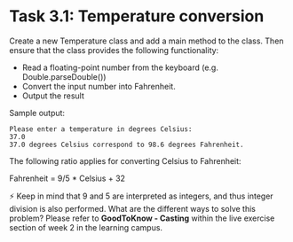 # Task 3.1: Temperature conversion

Create a new Temperature class and add a main method to the class. Then ensure that the class provides the following
functionality:

- Read a floating-point number from the keyboard (e.g. Double.parseDouble())
- Convert the input number into Fahrenheit.
- Output the result

Sample output:

```
Please enter a temperature in degrees Celsius:
37.0
37.0 degrees Celsius correspond to 98.6 degrees Fahrenheit.
```

The following ratio applies for converting Celsius to Fahrenheit:

Fahrenheit = 9/5 * Celsius + 32

:zap: Keep in mind that 9 and 5 are interpreted as integers, and thus integer division is also performed. What are the
different ways to solve this problem? Please refer to **GoodToKnow - Casting** within the live exercise section of 
week 2 in the learning campus.
